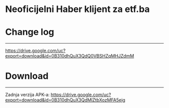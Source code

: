 # Neoficijelni Haber klijent za etf.ba

# Change log
---------------------------------------------------
  https://drive.google.com/uc?export=download&id=0B310dhQuX3QdQ0VBSHZqMHJZdmM
  
  
# Download
---------------------------------------------------
  Zadnja verzija APK-a:
  https://drive.google.com/uc?export=download&id=0B310dhQuX3QdMlZtbXozMFA5ejg
